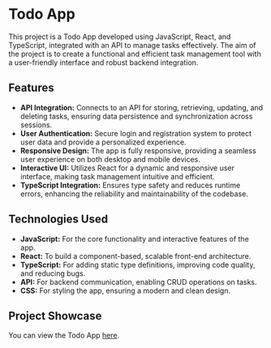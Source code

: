 
# Todo App

This project is a Todo App developed using JavaScript, React, and TypeScript, integrated with an API to manage tasks effectively. The aim of the project is to create a functional and efficient task management tool with a user-friendly interface and robust backend integration.

## Features

- **API Integration:** Connects to an API for storing, retrieving, updating, and deleting tasks, ensuring data persistence and synchronization across sessions.
- **User Authentication:** Secure login and registration system to protect user data and provide a personalized experience.
- **Responsive Design:** The app is fully responsive, providing a seamless user experience on both desktop and mobile devices.
- **Interactive UI:** Utilizes React for a dynamic and responsive user interface, making task management intuitive and efficient.
- **TypeScript Integration:** Ensures type safety and reduces runtime errors, enhancing the reliability and maintainability of the codebase.

## Technologies Used

- **JavaScript:** For the core functionality and interactive features of the app.
- **React:** To build a component-based, scalable front-end architecture.
- **TypeScript:** For adding static type definitions, improving code quality, and reducing bugs.
- **API:** For backend communication, enabling CRUD operations on tasks.
- **CSS:** For styling the app, ensuring a modern and clean design.

## Project Showcase

You can view the Todo App [here](https://graf6612.github.io/react_todo-app-with-api/).

